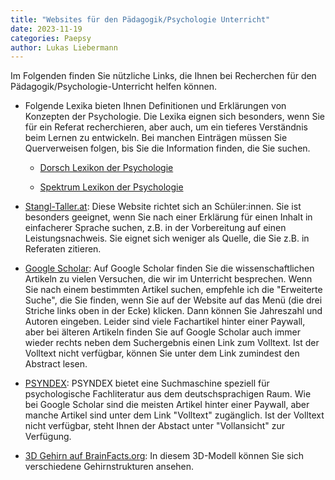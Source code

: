 ```yaml
---
title: "Websites für den Pädagogik/Psychologie Unterricht"
date: 2023-11-19
categories: Paepsy
author: Lukas Liebermann
---
```


Im Folgenden finden Sie nützliche Links, die Ihnen bei Recherchen für den
Pädagogik/Psychologie-Unterricht helfen können.

- Folgende Lexika bieten Ihnen Definitionen und Erklärungen von Konzepten der
  Psychologie. Die Lexika eignen sich besonders, wenn Sie für ein Referat
  recherchieren, aber auch, um ein tieferes Verständnis beim Lernen zu
  entwickeln. Bei manchen Einträgen müssen Sie Querverweisen folgen, bis Sie
  die Information finden, die Sie suchen.

  - [Dorsch Lexikon der Psychologie](https://dorsch.hogrefe.com/)

  - [Spektrum Lexikon der
    Psychologie](https://www.spektrum.de/lexikon/psychologie/)

- [Stangl-Taller.at](https://arbeitsblaetter.stangl-taller.at/PPP-such-maschine/):
  Diese Website richtet sich an Schüler:innen. Sie ist besonders geeignet, wenn
  Sie nach einer Erklärung für einen Inhalt in einfacherer Sprache suchen, z.B.
  in der Vorbereitung auf einen Leistungsnachweis. Sie eignet sich weniger als
  Quelle, die Sie z.B. in Referaten zitieren.

- [Google Scholar](https://scholar.google.de/): Auf Google Scholar finden Sie
  die wissenschaftlichen Artikeln zu vielen Versuchen, die wir im Unterricht
  besprechen. Wenn Sie nach einem bestimmten Artikel suchen, empfehle ich die
  "Erweiterte Suche", die Sie finden, wenn Sie auf der Website auf das Menü
  (die drei Striche links oben in der Ecke) klicken. Dann können Sie Jahreszahl
  und Autoren eingeben. Leider sind viele Fachartikel hinter einer Paywall,
  aber bei älteren Artikeln finden Sie auf Google Scholar auch immer wieder
  rechts neben dem Suchergebnis einen Link zum Volltext. Ist der Volltext nicht
  verfügbar, können Sie unter dem Link zumindest den Abstract lesen.

- [PSYNDEX](https://psyndex.de/): PSYNDEX bietet eine Suchmaschine speziell
  für psychologische Fachliteratur aus dem deutschsprachigen Raum. Wie bei
  Google Scholar sind die meisten Artikel hinter einer Paywall, aber manche
  Artikel sind unter dem Link "Volltext" zugänglich. Ist der Volltext nicht
  verfügbar, steht Ihnen der Abstact unter "Vollansicht" zur Verfügung.

- [3D Gehirn auf BrainFacts.org](https://www.brainfacts.org/3d-brain): In
  diesem 3D-Modell können Sie sich verschiedene Gehirnstrukturen ansehen.
